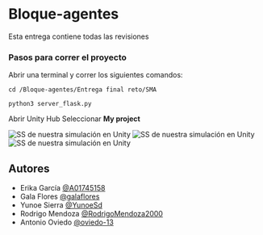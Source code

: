 # Bloque-agentes
Esta entrega contiene todas las revisiones

### Pasos para correr el proyecto
Abrir una terminal y correr los siguientes comandos:


```cd /Bloque-agentes/Entrega final reto/SMA```  

```python3 server_flask.py```  

Abrir Unity Hub
Seleccionar **My project**

![SS de nuestra simulación en Unity](https://drive.google.com/file/d/1jfakHCeJMsSyTo2VDzki2DpkcW8tGFtv/view) 
![SS de nuestra simulación en Unity](https://drive.google.com/file/d/1SSwXPCNS1lwzgGw4yE5cnjm4Fvi6dVqo/view)
![SS de nuestra simulación en Unity](https://drive.google.com/file/d/17osevKV6vkHmN_H6ySvnGcF0AdARB_gT/view)

## Autores

- Erika García [@A01745158](https://github.com/A01745158)
- Gala Flores [@galaflores](https://github.com/galaflores)
- Yunoe Sierra [@YunoeSd](https://github.com/YunoeSd)
- Rodrigo Mendoza [@RodrigoMendoza2000](https://github.com/RodrigoMendoza2000)
- Antonio Oviedo [@oviedo-13](https://github.com/oviedo-13)

